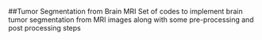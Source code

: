 ##Tumor Segmentation from Brain MRI
Set of codes to implement brain tumor segmentation from MRI images along with some pre-processing and post processing steps
